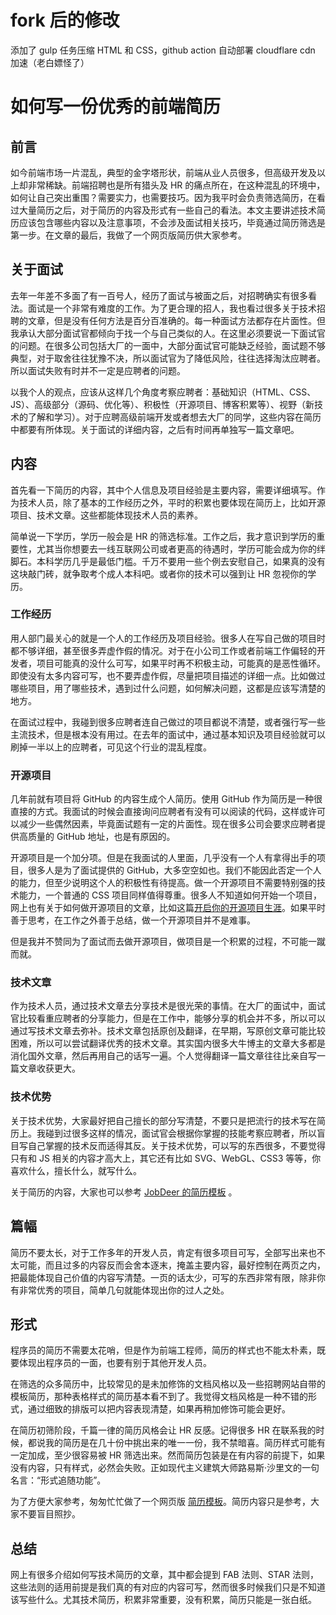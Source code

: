 # fork 后的修改
添加了 gulp 任务压缩 HTML 和 CSS，github action 自动部署
cloudflare cdn 加速（老白嫖怪了） 

# 如何写一份优秀的前端简历

## 前言

如今前端市场一片混乱，典型的金字塔形状，前端从业人员很多，但高级开发及以上却非常稀缺。前端招聘也是所有猎头及 HR 的痛点所在，在这种混乱的环境中，如何让自己突出重围？需要实力，也需要技巧。因为我平时会负责筛选简历，在看过大量简历之后，对于简历的内容及形式有一些自己的看法。本文主要讲述技术简历应该包含哪些内容以及注意事项，不会涉及面试相关技巧，毕竟通过简历筛选是第一步。在文章的最后，我做了一个网页版简历供大家参考。

## 关于面试

去年一年差不多面了有一百号人，经历了面试与被面之后，对招聘确实有很多看法。面试是一个非常有难度的工作。为了更合理的招人，我也看过很多关于技术招聘的文章，但是没有任何方法是百分百准确的。每一种面试方法都存在片面性。但我承认大部分面试官都倾向于找一个与自己类似的人。在这里必须要说一下面试官的问题。在很多公司包括大厂的一面中，大部分面试官可能缺乏经验，面试题不够典型，对于取舍往往犹豫不决，所以面试官为了降低风险，往往选择淘汰应聘者。所以面试失败有时并不一定是应聘者的问题。

以我个人的观点，应该从这样几个角度考察应聘者：基础知识（HTML、CSS、JS）、高级部分（源码、优化等）、积极性（开源项目、博客积累等）、视野（新技术的了解和学习）。对于应聘高级前端开发或者想去大厂的同学，这些内容在简历中都要有所体现。关于面试的详细内容，之后有时间再单独写一篇文章吧。

## 内容

首先看一下简历的内容，其中个人信息及项目经验是主要内容，需要详细填写。作为技术人员，除了基本的工作经历之外，平时的积累也要体现在简历上，比如开源项目、技术文章。这些都能体现技术人员的素养。

简单说一下学历，学历一般会是 HR 的筛选标准。工作之后，我才意识到学历的重要性，尤其当你想要去一线互联网公司或者更高的待遇时，学历可能会成为你的绊脚石。本科学历几乎是最低门槛。千万不要用一些个例去安慰自己，如果真的没有这块敲门砖，就争取考个成人本科吧。或者你的技术可以强到让 HR 忽视你的学历。

### 工作经历

用人部门最关心的就是一个人的工作经历及项目经验。很多人在写自己做的项目时都不够详细，甚至很多弄虚作假的情况。对于在小公司工作或者前端工作偏轻的开发者，项目可能真的没什么可写，如果平时再不积极主动，可能真的是恶性循环。即使没有太多内容可写，也不要弄虚作假，尽量把项目描述的详细一点。比如做过哪些项目，用了哪些技术，遇到过什么问题，如何解决问题，这都是应该写清楚的地方。

在面试过程中，我碰到很多应聘者连自己做过的项目都说不清楚，或者强行写一些主流技术，但是根本没有用过。在去年的面试中，通过基本知识及项目经验就可以刷掉一半以上的应聘者，可见这个行业的混乱程度。

### 开源项目

几年前就有项目将 GitHub 的内容生成个人简历。使用 GitHub 作为简历是一种很直接的方式。我面试的时候会直接询问应聘者有没有可以阅读的代码，这样或许可以减少一些偶然因素，毕竟面试题有一定的片面性。现在很多公司会要求应聘者提供高质量的 GitHub 地址，也是有原因的。

开源项目是一个加分项。但是在我面试的人里面，几乎没有一个人有拿得出手的项目，很多人是为了面试提供的 GitHub，大多空空如也。我们不能因此否定一个人的能力，但至少说明这个人的积极性有待提高。做一个开源项目不需要特别强的技术能力，一个普通的 CSS 项目同样值得尊重。很多人不知道如何开始一个项目，网上也有关于如何做开源项目的文章，比如这篇[开启你的开源项目生涯](http://blog.jobbole.com/113602/)。如果平时善于思考，在工作之外善于总结，做一个开源项目并不是难事。

但是我并不赞同为了面试而去做开源项目，做项目是一个积累的过程，不可能一蹴而就。

### 技术文章

作为技术人员，通过技术文章去分享技术是很光荣的事情。在大厂的面试中，面试官比较看重应聘者的分享能力，但是在工作中，能够分享的机会并不多，所以可以通过写技术文章去弥补。技术文章包括原创及翻译，在早期，写原创文章可能比较困难，所以可以尝试翻译优秀的技术文章。其实国内很多大牛博主的文章大多都是消化国外文章，然后再用自己的话写一遍。个人觉得翻译一篇文章往往比亲自写一篇文章收获更大。

### 技术优势

关于技术优势，大家最好把自己擅长的部分写清楚，不要只是把流行的技术写在简历上。我碰到过很多这样的情况，面试官会根据你掌握的技能考察应聘者，所以盲目写自己掌握的技术反而适得其反。关于技术优势，可以写的东西很多，不要觉得只有和 JS 相关的内容才高大上，其它还有比如 SVG、WebGL、CSS3 等等，你喜欢什么，擅长什么，就写什么。

关于简历的内容，大家也可以参考 [JobDeer 的简历模板](https://github.com/geekcompany/ResumeSample/blob/master/web.md) 。

## 篇幅

简历不要太长，对于工作多年的开发人员，肯定有很多项目可写，全部写出来也不太可能，而且过多的内容反而会舍本逐末，掩盖主要内容，最好控制在两页之内，把最能体现自己价值的内容写清楚。一页的话太少，可写的东西非常有限，除非你有非常优秀的项目，简单几句就能体现出你的过人之处。

## 形式

程序员的简历不需要太花哨，但是作为前端工程师，简历的样式也不能太朴素，既要体现出程序员的一面，也要有别于其他开发人员。

在筛选的众多简历中，比较常见的是未加修饰的文档风格以及一些招聘网站自带的模板简历，那种表格样式的简历基本看不到了。我觉得文档风格是一种不错的形式，通过细致的排版可以把内容表现清楚，如果再稍加修饰可能会更好。

在简历初筛阶段，千篇一律的简历风格会让 HR 反感。记得很多 HR 在联系我的时候，都说我的简历是在几十份中挑出来的唯一一份，我不禁暗喜。简历样式可能有一定加成，至少很容易被 HR 筛选出来。然而简历包装是在有内容的前提下，如果没有内容，只有样式，必然会失败。正如现代主义建筑大师路易斯·沙里文的一句名言：“形式追随功能”。

为了方便大家参考，匆匆忙忙做了一个网页版 [简历模板](https://nzbin.github.io/resume-boilerplate/)。简历内容只是参考，大家不要盲目照抄。

## 总结

网上有很多介绍如何写技术简历的文章，其中都会提到 FAB 法则、STAR 法则，这些法则的适用前提是我们真的有对应的内容可写，然而很多时候我们只是不知道该写些什么。尤其技术简历，积累非常重要，没有积累，简历只能是一张白纸。